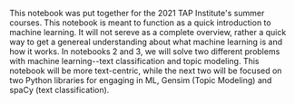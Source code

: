 This notebook was put together for the 2021 TAP Institute's summer courses. This notebook is meant to function as a quick introduction to machine learning. It will not sereve as a complete overview, rather a quick way to get a genereal understanding about what machine learning is and how it works. In notebooks 2 and 3, we will solve two different problems with machine learning--text classification and topic modeling. This notebook will be more text-centric, while the next two will be focused on two Python libraries for engaging in ML, Gensim (Topic Modeling) and spaCy (text classification).
